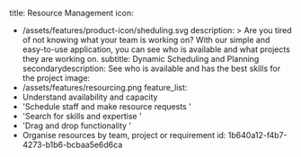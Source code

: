 title: Resource Management
icon:
  - /assets/features/product-icon/sheduling.svg
description: >
  Are you tired of not knowing what your team is working on? With our simple and easy-to-use
  application, you can see who is available and what projects they are working on.
subtitle: Dynamic Scheduling and Planning
secondarydescription: See who is available and has the best skills for the project
image:
  - /assets/features/resourcing.png
feature_list:
  - Understand availability and capacity
  - 'Schedule staff and make resource requests '
  - 'Search for skills and expertise '
  - 'Drag and drop functionality '
  - Organise resources by team, project or requirement
id: 1b640a12-f4b7-4273-b1b6-bcbaa5e6d6ca
